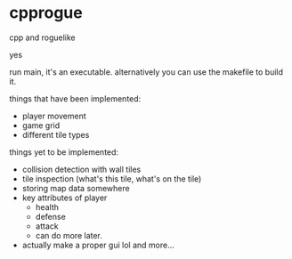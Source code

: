 # cpprogue

cpp and roguelike

yes

run main, it's an executable. alternatively you can use the makefile to build it.

things that have been implemented:
- player movement
- game grid
- different tile types

things yet to be implemented:
- collision detection with wall tiles
- tile inspection (what's this tile, what's on the tile)
- storing map data somewhere
- key attributes of player
  - health
  - defense
  - attack
  - can do more later.
- actually make a proper gui lol
and more...
